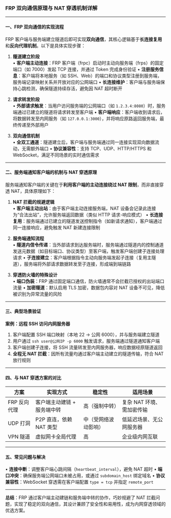 
### FRP 双向通信原理与 NAT 穿透机制详解

---

#### **一、FRP 双向通信的实现流程**
FRP 客户端与服务端建立隧道后即可实现**双向通信**，其核心逻辑基于**长连接复用**和**反向代理机制**。以下是具体实现步骤：

1. **隧道建立阶段**  
   • **客户端主动连接**：FRP 客户端（frpc）启动时主动向服务端（frps）的固定端口（如 7000）发起 TCP 连接，并通过 Token 完成身份验证
   • **注册服务信息**：客户端将本地服务（如 SSH、Web）的端口和协议类型注册到服务端，服务端记录映射关系并开放对应的公网端口
   • **长连接维护**：客户端与服务端保持心跳检测，确保隧道持续存活，避免因 NAT 超时断开

2. **请求转发阶段**  
   • **外部请求触发**：当用户访问服务端的公网端口（如 `1.2.3.4:8080`）时，服务端通过已建立的隧道将请求转发至客户端
   • **客户端响应**：客户端收到请求后，将数据转发至内网服务（如 `127.0.0.1:3000`），并将响应原路返回服务端，最终传递至外部用户

3. **双向通信机制**  
   • **全双工通道**：隧道建立后，客户端与服务端通过同一连接实现双向数据流动，无需额外端口
   • **协议兼容性**：支持 TCP、UDP、HTTP/HTTPS 和 WebSocket，满足不同场景的实时通信需求

---

#### **二、服务端通知客户端的机制与 NAT 穿透原理**
服务端通知客户端的关键在于**利用客户端的主动连接绕过 NAT 限制**，而非直接穿透 NAT，具体原理如下：

1. **NAT 拦截的规避逻辑**  
   • **客户端主动出站**：由于客户端主动连接服务端，NAT 设备会记录此连接为“合法出站”，允许服务端返回数据（类似 HTTP 请求-响应模式）
   • **长连接复用**：服务端通过已建立的隧道发送控制指令（如新请求通知），客户端通过同一连接响应，避免触发 NAT 新建连接限制

2. **服务端通知流程**  
   • **隧道内信令传递**：当外部请求到达服务端时，服务端通过隧道内的控制通道发送元数据（如目标端口、协议类型）至客户端，触发客户端创建子连接处理请求
   • **子连接建立**：客户端根据指令主动向服务端发起子连接（复用主隧道），服务端将外部请求数据转发至子连接，形成端到端链路

3. **穿透防火墙的特殊设计**  
   • **端口伪装**：FRP 通过固定端口通信，防火墙通常不会拦截已授权的出站端口流量
   • **加密隧道**：默认启用 TLS 加密，数据包内容对 NAT 设备不可见，降低被识别为异常流量的风险

---

#### **三、典型场景验证**
**案例：远程 SSH 访问内网服务器**  
1. 客户端配置 SSH 端口映射（本地 22 → 公网 6000），并与服务端建立隧道
2. 用户通过 `ssh user@公网IP -p 6000` 触发请求，服务端通过隧道通知客户端
3. 客户端创建子连接，将 SSH 流量转发至内网服务器，响应数据经原隧道返回
4. **全程无 NAT 拦截**：因所有流量均通过客户端主动建立的隧道传输，符合 NAT 放行规则

---

#### **四、与 NAT 穿透方案的对比**
| **方案**       | 实现方式                  | 稳定性       | 适用场景               |
|----------------|--------------------------|-------------|----------------------|
| FRP 反向代理    | 客户端主动建链 + 服务端中转 | 高（强制中转）| 复杂 NAT 环境、需加密传输 |
| UDP 打洞        | P2P 直连，依赖 NAT 类型   | 中（受网络波动影响）| 低延迟场景、无公网服务器  |
| VPN 隧道        | 虚拟网卡全局代理          | 高           | 企业级内网互联          |

---

#### **五、常见问题与解决**
• **连接中断**：调整客户端心跳间隔（`heartbeat_interval`），避免 NAT 超时
• **端口冲突**：确保服务端公网端口未被占用，或通过 `subdomain_host` 绑定域名
• **协议兼容性**：WebSocket 穿透需在客户端配置 `type = tcp` 并指定 `remote_port`

---

**总结**：FRP 通过客户端主动建链和服务端中转的协作，巧妙规避了 NAT 拦截问题，实现了稳定的双向通信，其设计兼顾了安全性和易用性，成为内网穿透领域的优选方案。